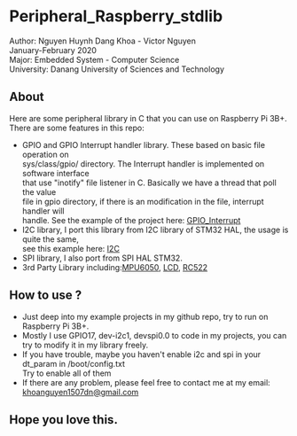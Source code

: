# Peripheral_Raspberry_stdlib
Author: Nguyen Huynh Dang Khoa - Victor Nguyen  
January-February 2020  
Major: Embedded System - Computer Science  
University: Danang University of Sciences and Technology  

## About
Here are some peripheral library in C that you can use on Raspberry Pi 3B+.  
There are some features in this repo:  
- GPIO and GPIO Interrupt handler library. These based on basic file operation on  
  sys/class/gpio/ directory. The Interrupt handler is implemented on software interface  
  that use "inotify" file listener in C. Basically we have a thread that poll the value  
  file in gpio directory, if there is an modification in the file, interrupt handler will  
  handle. See the example of the project here: [GPIO_Interrupt](https://github.com/Winnguyen1511/GPIO_Interrupt)  
- I2C library, I port this library from I2C library of STM32 HAL, the usage is quite the same,  
  see this example here: [I2C](https://github.com/Winnguyen1511/I2C_ADC_MSP430)  
- SPI library, I also port from SPI HAL STM32.  
- 3rd Party Library including:[MPU6050](https://github.com/Winnguyen1511/MPU6050_Linux_Rasp3), [LCD](https://github.com/Winnguyen1511/LCD_RPi), [RC522](https://github.com/Winnguyen1511/testRFID)  

## How to use ?
- Just deep into my example projects in my github repo, try to run on Raspberry Pi 3B+.  
- Mostly I use GPIO17, dev-i2c1, devspi0.0 to code in my projects, you can try to modify it
  in my library freely.  
- If you have trouble, maybe you haven't enable i2c and spi in your dt_param in /boot/config.txt  
  Try to enable all of them  
- If there are any problem, please feel free to contact me at my email: khoanguyen1507dn@gmail.com  

## Hope you love this.


